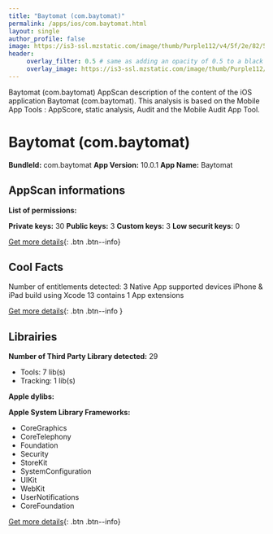 ```yaml
---
title: "Baytomat (com.baytomat)"
permalink: /apps/ios/com.baytomat.html
layout: single
author_profile: false
image: https://is3-ssl.mzstatic.com/image/thumb/Purple112/v4/5f/2e/82/5f2e82a8-32c4-8a82-4c0a-96eaa89f29c0/AppIcon-1x_U007emarketing-0-7-0-85-220.png/512x512bb.jpg
header: 
     overlay_filter: 0.5 # same as adding an opacity of 0.5 to a black background
     overlay_image: https://is3-ssl.mzstatic.com/image/thumb/Purple112/v4/5f/2e/82/5f2e82a8-32c4-8a82-4c0a-96eaa89f29c0/AppIcon-1x_U007emarketing-0-7-0-85-220.png/512x512bb.jpg
---
```

Baytomat (com.baytomat) AppScan description of the content of the iOS application Baytomat (com.baytomat). This analysis is based on the Mobile App Tools : AppScore, static analysis, Audit and the Mobile Audit App Tool.

# Baytomat (com.baytomat)

**BundleId:** com.baytomat
**App Version:** 10.0.1
**App Name:** Baytomat


## AppScan informations 

**List of permissions:** 
  
  
**Private keys:** 30
**Public keys:** 3
**Custom keys:** 3
**Low securit keys:** 0
  
[Get more details](/pricing.html){: .btn .btn--info}

## Cool Facts

Number of entitlements detected: 3
Native App
supported devices iPhone & iPad
build using Xcode 13
contains 1 App extensions
  
[Get more details](/pricing.html){: .btn .btn--info }

## Librairies 
**Number of Third Party Library detected:** 29
- Tools: 7 lib(s)
- Tracking: 1 lib(s)


**Apple dylibs:**


**Apple System Library Frameworks:**
- CoreGraphics
- CoreTelephony
- Foundation
- Security
- StoreKit
- SystemConfiguration
- UIKit
- WebKit
- UserNotifications
- CoreFoundation


  
[Get more details](/pricing.html){: .btn .btn--info}

